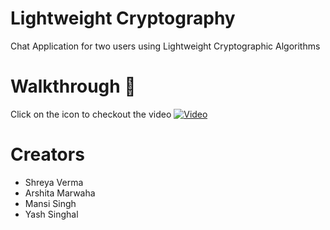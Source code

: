 # Lightweight Cryptography

Chat Application for two users using Lightweight Cryptographic Algorithms

# Walkthrough :bow_and_arrow:
Click on the icon to checkout the video
[![Video](https://i9.ytimg.com/vi/50W82G6kmsk/mq1.jpg?sqp=CJievY0G&rs=AOn4CLBwDbkaax-Bd0YPsKGxBLOp8p5cQg)](https://www.youtube.com/embed/50W82G6kmsk)</br>

# Creators

- Shreya Verma
- Arshita Marwaha
- Mansi Singh
- Yash Singhal
